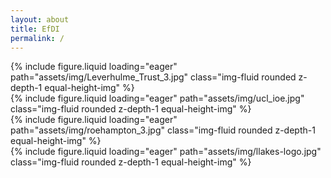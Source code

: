 ```yaml
---
layout: about
title: EfDI
permalink: /
---
```


<style>
    .equal-height-img {
        height: 200px; /* Adjust height as needed */
        object-fit: contain; /* Ensures logos are fully visible */
        width: 100%; /* Makes sure they fill the container width */
        background-color: white; /* Optional: Ensures a clean background */
        padding: 10px; /* Optional: Adds space to prevent logos from touching edges */
    }
</style>

<div class="row mt-3">
    <div class="col-md-6 text-center">
        {% include figure.liquid loading="eager" path="assets/img/Leverhulme_Trust_3.jpg" class="img-fluid rounded z-depth-1 equal-height-img" %}
    </div>
    <div class="col-md-6 text-center">
        {% include figure.liquid loading="eager" path="assets/img/ucl_ioe.jpg" class="img-fluid rounded z-depth-1 equal-height-img" %}
    </div>
</div>

<div class="row mt-3">
    <div class="col-md-6 text-center">  
        {% include figure.liquid loading="eager" path="assets/img/roehampton_3.jpg" class="img-fluid rounded z-depth-1 equal-height-img" %}
    </div>
    <div class="col-md-6 text-center">
        {% include figure.liquid loading="eager" path="assets/img/llakes-logo.jpg" class="img-fluid rounded z-depth-1 equal-height-img" %}
    </div>
</div>

<div class="caption text-center mt-3">
</div>
